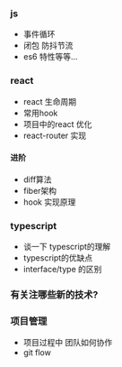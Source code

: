 ### js

- 事件循环
- 闭包 防抖节流
- es6 特性等等...

### react

- react 生命周期
- 常用hook
- 项目中的react 优化
- react-router 实现

#### 进阶

- diff算法
- fiber架构
- hook 实现原理

### typescript

- 谈一下 typescript的理解
- typescript的优缺点
- interface/type 的区别

### 有关注哪些新的技术?


### 项目管理

- 项目过程中 团队如何协作
- git flow


